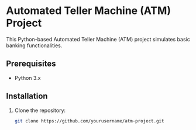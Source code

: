 # Automated Teller Machine (ATM) Project

This Python-based Automated Teller Machine (ATM) project simulates basic banking functionalities.

## Prerequisites

- Python 3.x

## Installation

1. Clone the repository:
   ```bash
   git clone https://github.com/yourusername/atm-project.git
